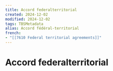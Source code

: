 ```yaml
---
title: Accord federalterritorial
created: 2024-12-02
modified: 2024-12-02
tags: TBSMetadata
alias: Accord fédéral-territorial
french:
- "[[7610 Federal territorial agreements]]"
---
```

# Accord federalterritorial

